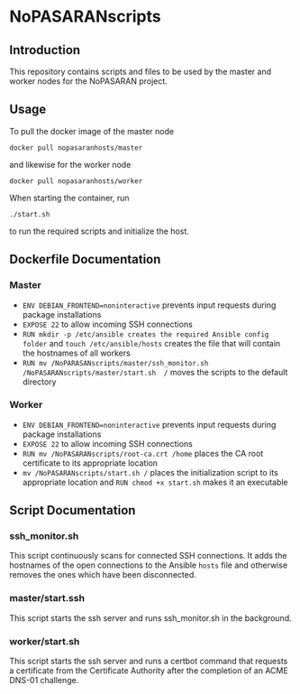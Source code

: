 # NoPASARANscripts

## Introduction

This repository contains scripts and files to be used by the master and worker nodes for the NoPASARAN project.

## Usage

To pull the docker image of the master node

`docker pull nopasaranhosts/master`

and likewise for the worker node

`docker pull nopasaranhosts/worker`


When starting the container, run

`./start.sh`

to run the required scripts and initialize the host.


## Dockerfile Documentation

### Master
- `ENV DEBIAN_FRONTEND=noninteractive` prevents input requests during package installations
- `EXPOSE 22` to allow incoming SSH connections
- `RUN mkdir -p /etc/ansible creates the required Ansible config folder` and `touch /etc/ansible/hosts` creates the file that will contain the hostnames of all workers
- `RUN mv /NoPARASANscripts/master/ssh_monitor.sh /NoPASARANscripts/master/start.sh  /` moves the scripts to the default directory

### Worker
- `ENV DEBIAN_FRONTEND=noninteractive` prevents input requests during package installations
- `EXPOSE 22` to allow incoming SSH connections
- `RUN mv /NoPASARANscripts/root-ca.crt /home` places the CA root certificate to its appropriate location
- `mv /NoPASARANscripts/start.sh /` places the initialization script to its appropriate location and `RUN chmod +x start.sh` makes it an executable

## Script Documentation

### ssh_monitor.sh
This script continuously scans for connected SSH connections. It adds the hostnames of the open connections to the Ansible `hosts` file and otherwise removes the ones which have been disconnected.

### master/start.ssh
This script starts the ssh server and runs ssh_monitor.sh in the background.

### worker/start.sh
This script starts the ssh server and runs a certbot command that requests a certificate from the Certificate Authority after the completion of an ACME DNS-01 challenge.
